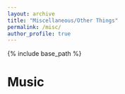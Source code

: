 ```yaml
---
layout: archive
title: "Miscellaneous/Other Things"
permalink: /misc/
author_profile: true
---
```


{% include base_path %}

Music 
=====